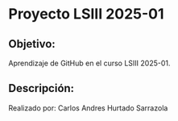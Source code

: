 # Proyecto LSIII 2025-01

## Objetivo:
Aprendizaje de GitHub en el curso LSIII 2025-01.

## Descripción:
Realizado por: Carlos Andres Hurtado Sarrazola 
